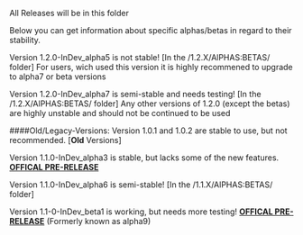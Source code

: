 All Releases will be in this folder

Below you can get information about specific alphas/betas in regard to their stability.

Version 1.2.0-InDev_alpha5 is not stable! [In the /1.2.X/AlPHAS:BETAS/ folder] For users, wich used this version it is highly recommened to upgrade to alpha7 or beta versions

Version 1.2.0-InDev_alpha7 is semi-stable and needs testing! [In the /1.2.X/AlPHAS:BETAS/ folder]
Any other versions of 1.2.0 (except the betas) are highly unstable and should not be continued to be used

####Old/Legacy-Versions:
Version 1.0.1 and 1.0.2 are stable to use, but not recommended. [**Old** Versions]

Version 1.1.0-InDev_alpha3 is stable, but lacks some of the new features. [**OFFICAL PRE-RELEASE**](https://github.com/robske110/BanWarn/releases/tag/1.1.0-InDev)

Version 1.1.0-InDev_alpha6 is semi-stable! [In the /1.1.X/AlPHAS:BETAS/ folder]

Version 1.1-0-InDev_beta1 is working, but needs more testing! [**OFFICAL PRE-RELEASE**](https://github.com/robske110/BanWarn/releases/tag/1.1.0-InDev-beta) (Formerly known as alpha9)